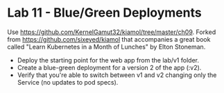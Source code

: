 # Lab 11 - Blue/Green Deployments

Use https://github.com/KernelGamut32/kiamol/tree/master/ch09. Forked from https://github.com/sixeyed/kiamol that accompanies a great book called "Learn Kubernetes in a Month of Lunches" by Elton Stoneman.

* Deploy the starting point for the web app from the lab/v1 folder.
* Create a blue-green deployment for a version 2 of the app (:v2).
* Verify that you're able to switch between v1 and v2 changing only the Service (no updates to pod specs).